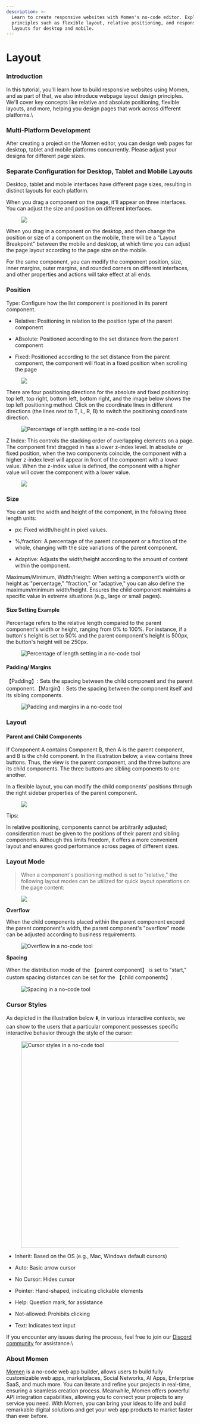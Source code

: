 ```yaml
---
description: >-
  Learn to create responsive websites with Momen's no-code editor. Explore
  principles such as flexible layout, relative positioning, and responsive
  layouts for desktop and mobile.
---
```


# Layout

### Introduction

In this tutorial, you'll learn how to build responsive websites using Momen, and as part of that, we also introduce webpage layout design principles. We'll cover key concepts like relative and absolute positioning, flexible layouts, and more, helping you design pages that work across different platforms.\


### Multi-Platform Development

After creating a project on the Momen editor, you can design web pages for desktop, tablet and mobile platforms concurrently. Please adjust your designs for different page sizes.

### Separate Configuration for Desktop, Tablet and Mobile Layouts

Desktop, tablet and mobile interfaces have different page sizes, resulting in distinct layouts for each platform. 

When you drag a component on the page, it'll appear on three interfaces. You can adjust the size and position on different interfaces.


<figure><img src="../../.gitbook/assets/layout/layout-1.gif"><figcaption></figcaption></figure>

When you drag in a component on the desktop, and then change the position or size of a component on the mobile, there will be a "Layout Breakpoint" between the mobile and desktop, at which time you can adjust the page layout according to the page size on the mobile.

For the same component, you can modify the component position, size, inner margins, outer margins, and rounded corners on different interfaces, and other properties and actions will take effect at all ends.


### Position
Type: Configure how the list component is positioned in its parent component.

* Relative: Positioning in relation to the position type of the parent component

* ABsolute: Positioned according to the set distance from the parent component

* Fixed: Positioned according to the set distance from the parent component, the component will float in a fixed position when scrolling the page

<figure><img src="../../.gitbook/assets/layout/layout-2.gif"><figcaption></figcaption></figure>


There are four positioning directions for the absolute and fixed positioning: top left, top right, bottom left, bottom right, and the image below shows the top left positioning method. Click on the coordinate lines in different directions (the lines next to T, L, R, B) to switch the positioning coordinate direction.

<figure><img src="../../.gitbook/assets/4 (2).PNG" alt="Percentage of length setting in a no-code tool"><figcaption></figcaption></figure>

Z Index: This controls the stacking order of overlapping elements on a page. The component first dragged in has a lower z-index level. In absolute or fixed position, when the two components coincide, the component with a higher z-index level will appear in front of the component with a lower value.  When the z-index value is defined, the component with a higher value will cover the component with a lower value.

<figure><img src="../../.gitbook/assets/layout/layout-3.gif"><figcaption></figcaption></figure>

### Size

You can set the width and height of the component, in the following three length units: 

* px: Fixed width/height in pixel values.

* %/fraction: A percentage of the parent component or a fraction of the whole, changing with the size variations of the parent component.

* Adaptive: Adjusts the width/height according to the amount of content within the component.

Maximum/Minimum, Width/Height: When setting a component's width or height as "percentage," "fraction," or "adaptive," you can also define the maximum/minimum width/height. Ensures the child component maintains a specific value in extreme situations (e.g., large or small pages).


#### Size Setting Example

Percentage refers to the relative length compared to the parent component's width or height, ranging from 0% to 100%. For instance, if a button's height is set to 50% and the parent component's height is 500px, the button's height will be 250px.

<figure><img src="../../.gitbook/assets/5 (26).png" alt="Percentage of length setting in a no-code tool"><figcaption></figcaption></figure>

#### Padding/ Margins

【Padding】: Sets the spacing between the child component and the parent component.【Margin】: Sets the spacing between the component itself and its sibling components.

<figure><img src="../../.gitbook/assets/7.PNG" alt="Padding and margins in a no-code tool"><figcaption></figcaption></figure>

### Layout

#### Parent and Child Components

If Component A contains Component B, then A is the parent component, and B is the child component. In the illustration below, a view contains three buttons. Thus, the view is the parent component, and the three buttons are its child components. The three buttons are sibling components to one another.

In a flexible layout, you can modify the child components' positions through the right sidebar properties of the parent component.

<figure><img src="../../.gitbook/assets/layout/layout-4.jpeg"><figcaption></figcaption></figure>

Tips:&#x20;

In relative positioning, components cannot be arbitrarily adjusted; consideration must be given to the positions of their parent and sibling components. Although this limits freedom, it offers a more convenient layout and ensures good performance across pages of different sizes.


### Layout Mode
> When a component's positioning method is set to "relative," the following layout modes can be utilized for quick layout operations on the page content:

<figure><img src="../../.gitbook/assets/layout/layout-5.gif"><figcaption></figcaption></figure>

**Overflow**

When the child components placed within the parent component exceed the parent component's width, the parent component's "overflow" mode can be adjusted according to business requirements.

<figure><img src="../../.gitbook/assets/11.PNG" alt="Overflow in a no-code tool"><figcaption></figcaption></figure>

**Spacing**

When the distribution mode of the 【parent component】 is set to "start," custom spacing distances can be set for the 【child components】.

<figure><img src="../../.gitbook/assets/12.PNG" alt="Spacing in a no-code tool"><figcaption></figcaption></figure>


### Cursor Styles

As depicted in the illustration below ⬇️, in various interactive contexts, we can show to the users that a particular component possesses specific interactive behavior through the style of the cursor:

<figure><img src="../../.gitbook/assets/13.JPEG" alt="Cursor styles in a no-code tool" width="554"><figcaption></figcaption></figure>

* Inherit: Based on the OS (e.g., Mac, Windows default cursors)

* Auto: Basic arrow cursor

* No Cursor: Hides cursor

* Pointer: Hand-shaped, indicating clickable elements

* Help: Question mark, for assistance

* Not-allowed: Prohibits clicking

* Text: Indicates text input



If you encounter any issues during the process, feel free to join our [Discord community](https://discord.com/invite/UCyhySSXfz) for assistance.\


### About Momen

[Momen](https://momen.app/?channel=blog-about) is a no-code web app builder, allows users to build fully customizable web apps, marketplaces, Social Networks, AI Apps, Enterprise SaaS, and much more. You can iterate and refine your projects in real-time, ensuring a seamless creation process. Meanwhile, Momen offers powerful API integration capabilities, allowing you to connect your projects to any service you need. With Momen, you can bring your ideas to life and build remarkable digital solutions and get your web app products to market faster than ever before.
